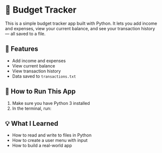 # 💸 Budget Tracker

This is a simple budget tracker app built with Python. It lets you add income and expenses, view your current balance, and see your transaction history — all saved to a file.

## 🔧 Features
- Add income and expenses
- View current balance
- View transaction history
- Data saved to `transactions.txt`

## 🚀 How to Run This App
1. Make sure you have Python 3 installed  
2. In the terminal, run:

## 💡 What I Learned
- How to read and write to files in Python
- How to create a user menu with input
- How to build a real-world app
